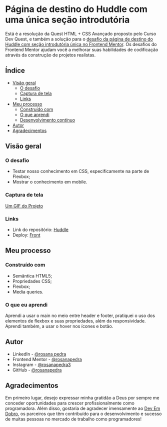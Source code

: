 # Página de destino do Huddle com uma única seção introdutória

Está é a resolução da Quest HTML + CSS Avançado proposto pelo Curso Dev Quest, e também a solução para o [desafio da página de destino do Huddle com seção introdutória única no Frontend Mentor](https://www.frontendmentor.io/challenges/huddle-landing-page-with-a-single-introductory-section-B_2Wvxgi0). Os desafios do Frontend Mentor ajudam você a melhorar suas habilidades de codificação através da construção de projetos realistas.

## Índice

- [Visão geral](#visão-geral)
  - [O desafio](#o-desafio)
  - [Captura de tela](#captura-de-tela)
  - [Links](#links)
- [Meu processo](#meu-processo)
  - [Construído com](#construído-com)
  - [O que aprendi](#o-que-aprendi)
  - [Desenvolvimento contínuo](#desenvolvimento-contínuo)
- [Autor](#autor)
- [Agradecimentos](#agradecimentos)

## Visão geral

### O desafio

- Testar nosso conhecimento em CSS, especificamente na parte de Flexbox;
- Mostrar o conhecimento em mobile. 

### Captura de tela

[Um GIF do Projeto](https://github.com/rosanapedra/projeto-huddle-base/assets/165735049/93b146c4-c3b9-4e95-958e-78982134e4d2)

### Links

- Link do repositório: [Huddle](https://github.com/rosanapedra/projeto-huddle-base.git)
- Deploy: [Front]()

## Meu processo

### Construído com

- Semântica HTML5;
- Propriedades CSS;
- Flexbox;
- Media queries. 

### O que eu aprendi

Aprendi a usar o main no meio entre header e footer, pratiquei o uso dos elementos de flexbox e suas propriedades, além da responsividade. Aprendi também, a usar o hover nos ícones e botão. 

## Autor

- LinkedIn - [@rosana pedra](https://www.linkedin.com/in/rosana-pedra-a9b87b2b9/)
- Frontend Mentor - [@rosanapedra](https://www.frontendmentor.io/profile/rosanapedra)
- Instagram - [@rosanapedra3](https://www.instagram.com/rosanapedra3/)
- GitHub - [@rosanapedra](https://github.com/rosanapedra)

## Agradecimentos

Em primeiro lugar, desejo expressar minha gratidão a Deus por sempre me conceder oportunidades para crescer profissionalmente como programadora. Além disso, gostaria de agradecer imensamente ao [Dev Em Dobro](https://www.instagram.com/devemdobro/), os parceiros que têm contribuído para o desenvolvimento e sucesso de muitas pessoas no mercado de trabalho como programadores!


